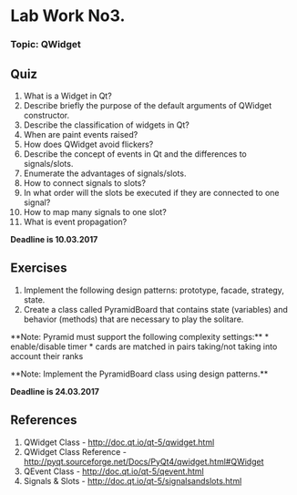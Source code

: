 # **Lab Work No3.**
### **Topic: QWidget**


## Quiz
1. What is a Widget in Qt?
2. Describe briefly the purpose of the default arguments of QWidget constructor.
3. Describe the classification of widgets in Qt?
4. When are paint events raised?
5. How does QWidget avoid flickers?
6. Describe the concept of events in Qt and the differences to signals/slots. 
7. Enumerate the advantages of signals/slots.
8. How to connect signals to slots? 
9. In what order will the slots be executed if they are connected to one signal?
10. How to map many signals to one slot?
11. What is event propagation?

**Deadline is 10.03.2017**

## Exercises
1. Implement the following design patterns: prototype, facade, strategy, state.
2. Create a class called PyramidBoard that contains state (variables) and behavior (methods) that are necessary to play the solitare.<br/>
<p>
**Note: Pyramid must support the following complexity settings:**
 * enable/disable timer
 * сards are matched in pairs taking/not taking into account their ranks
</p>
<p>
**Note: Implement the PyramidBoard class using design patterns.**
</p>

**Deadline is 24.03.2017**

## References
1. QWidget Class - http://doc.qt.io/qt-5/qwidget.html
2. QWidget Class Reference - http://pyqt.sourceforge.net/Docs/PyQt4/qwidget.html#QWidget
3. QEvent Class - http://doc.qt.io/qt-5/qevent.html
4. Signals & Slots - http://doc.qt.io/qt-5/signalsandslots.html
